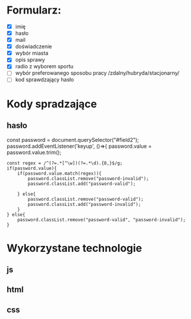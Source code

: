 
# Formularz:
- [x] imię
- [x] hasło
- [x] mail
- [x] doświadczenie
- [x] wybór miasta
- [x] opis sprawy
- [x] radio z wyborem sportu
- [ ] wybór preferowanego sposobu pracy /zdalny/hubryda/stacjonarny/
- [ ] kod sprawdzający hasło

# Kody spradzające
## hasło

const password = document.querySelector("#field2");
password.addEventListener('keyup', ()=>{
    password.value = password.value.trim();

    const regex = /^(?=.*[^\w])(?=.*\d).{8,}$/g;
    if(password.value){
        if(password.value.match(regex)){
            password.classList.remove("password-invalid");
            password.classList.add("password-valid");

        } else{
            password.classList.remove("password-valid");
            password.classList.add("password-invalid");
        }
    } else{
        password.classList.remove("password-valid", "password-invalid");
    }

# Wykorzystane technologie
## js
## html
## css
